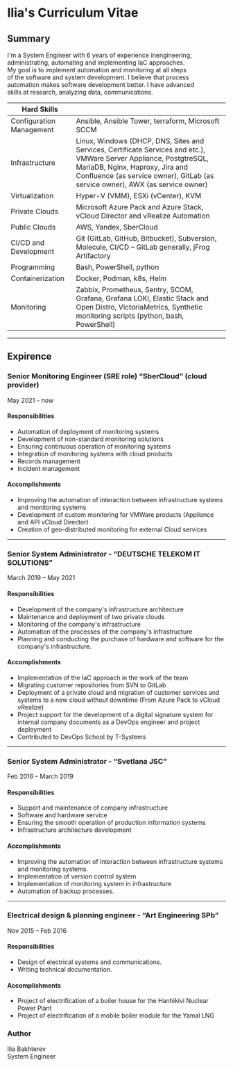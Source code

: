 # Ilia's Curriculum Vitae
## Summary
I'm a System Engineer with 6 years of experience inengineering,     
administrating, automating and implementing IaC approaches.   
My goal is to implement automation and monitoring at all steps    
of the software and system development. I believe that process    
automation makes software development better. I have advanced   
skills at research, analyzing data, communications.


Hard Skills               |              |
------------------------- | -------------|
Configuration Management  | Ansible, Ansible Tower, terraform, Microsoft SCCM
Infrastructure            | Linux, Windows (DHCP, DNS, Sites and Services, Certificate Services and etc.), VMWare Server Appliance, PostgtreSQL, MariaDB, Nginx, Haproxy, Jira and Confluence (as service owner), GitLab (as service owner), AWX (as service owner)|
Virtualization            |Hyper-V (VMM), ESXi (vCenter), KVM|
Private Clouds            |Microsoft Azure Pack and Azure Stack, vCloud Director and vRealize Automation
Public Clouds             |AWS, Yandex, SberCloud|
CI/CD and Development     |Git (GitLab, GitHub, Bitbucket), Subversion, Molecule, CI/CD – GitLab generally, jFrog Artifactory|
Programming               |Bash, PowerShell, python|
Containerization          |Docker, Podman, k8s, Helm|
Monitoring                |Zabbix, Prometheus, Sentry, SCOM, Grafana, Grafana LOKI, Elastic Stack and Open Distro, VictoriaMetrics, Synthetic monitoring scripts (python, bash, PowerShell)|
***

## Expirence
### Senior Monitoring Engineer (SRE role) “SberCloud” (cloud provider)
May 2021 – now  

#### Responsibilities

*	Automation of deployment of monitoring systems   
*	Development of non-standard monitoring solutions   
*	Ensuring continuous operation of monitoring systems  
*	Integration of monitoring systems with cloud products  
*	Records management  
*	Incident management  

#### Accomplishments

*	Improving the automation of interaction between infrastructure systems and monitoring systems   
*	Development of custom monitoring for VMWare products (Appliance and API vCloud Director)  
*	Creation of geo-distributed monitoring for external Cloud services
***
### Senior System Administrator - “DEUTSCHE TELEKOM IT SOLUTIONS”
March 2019 – May 2021

#### Responsibilities

*	Development of the company's infrastructure architecture    
*	Maintenance and deployment of two private clouds    
*	Monitoring of the company's infrastructure    
*	Automation of the processes of the company's infrastructure   
*	Planning and conducting the purchase of hardware and software for the company's infrastructure.

#### Accomplishments

*	Implementation of the IaC approach in the work of the team    
*	Migrating customer repositories from SVN to GitLab    
*	Deployment of a private cloud and migration of customer services and systems to a new cloud without downtime (From Azure Pack to vCloud vRealize)   
*	Project support for the development of a digital signature system for internal company documents as a DevOps engineer and project deployment    
*	Contributed to DevOps School by T-Systems
***
### Senior System Administrator - “Svetlana JSC”
Feb 2016 – March 2019

#### Responsibilities

*	Support and maintenance of company infrastructure
*	Software and hardware service
*	Ensuring the smooth operation of production information systems
*	Infrastructure architecture development

#### Accomplishments

*	Improving the automation of interaction between infrastructure systems and monitoring systems.
*	Implementation of version control system 
*	Implementation of monitoring system in infrastructure
*	Automation of backup processes.
***
### Electrical design & planning engineer - “Art Engineering SPb”
Nov 2015 – Feb 2016

#### Responsibilities

*	Design of electrical systems and communications.
*	Writing technical documentation.

#### Accomplishments

*	Project of electrification of a boiler house for the Hanhikivi Nuclear Power Plant
*	Project of electrification of a mobile boiler module for the Yamal LNG

### Author
Ilia Bakhterev  
System Engineer

